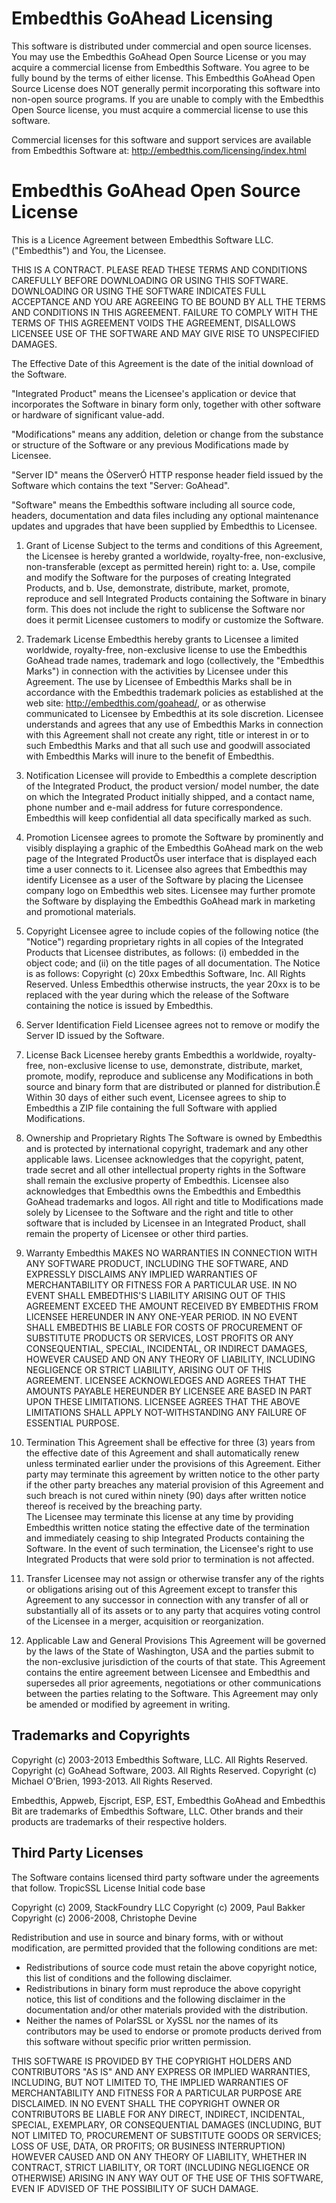 Embedthis GoAhead Licensing
===

This software is distributed under commercial and open source licenses. You may use the Embedthis GoAhead Open Source
License or you may acquire a commercial license from Embedthis Software. You agree to be fully bound by the terms of
either license. This Embedthis GoAhead Open Source License does NOT generally permit incorporating this software into
non-open source programs. If you are unable to comply with the Embedthis Open Source license, you must acquire a
commercial license to use this software.  

Commercial licenses for this software and support services are available from Embedthis Software at: 
    http://embedthis.com/licensing/index.html

Embedthis GoAhead Open Source License
===

This is a Licence Agreement between Embedthis Software LLC. ("Embedthis") and You, the Licensee.

THIS IS A CONTRACT. PLEASE READ THESE TERMS AND CONDITIONS CAREFULLY BEFORE DOWNLOADING OR USING THIS SOFTWARE. DOWNLOADING OR USING THE SOFTWARE INDICATES FULL ACCEPTANCE AND YOU ARE AGREEING TO BE BOUND BY ALL THE TERMS AND CONDITIONS IN THIS AGREEMENT. FAILURE TO COMPLY WITH THE TERMS OF THIS AGREEMENT VOIDS THE AGREEMENT, DISALLOWS LICENSEE USE OF THE SOFTWARE AND MAY GIVE RISE TO UNSPECIFIED DAMAGES.  

The Effective Date of this Agreement is the date of the initial download of the Software. 

"Integrated Product" means the Licensee's application or device that incorporates the Software in binary form only, 
together with other software or hardware of significant value-add.

"Modifications" means any addition, deletion or change from the substance or structure of the Software or any previous
Modifications made by Licensee.

"Server ID" means the ÒServerÓ HTTP response header field issued by the Software which contains the text "Server: GoAhead".

"Software" means the Embedthis software including all source code, headers, documentation and data files including any optional maintenance updates and upgrades that have been supplied by Embedthis to Licensee.

1. Grant of License
Subject to the terms and conditions of this Agreement, the Licensee is hereby granted a worldwide, royalty-free, non-exclusive, non-transferable (except as permitted herein) right to:
a. Use, compile and modify the Software for the purposes of creating Integrated Products, and
b. Use, demonstrate, distribute, market, promote, reproduce and sell Integrated Products containing the Software in binary form. This does not include the right to sublicense the Software nor does it permit Licensee customers to modify or customize the Software.  

2. Trademark License
Embedthis hereby grants to Licensee a limited worldwide, royalty-free, non-exclusive license to use the Embedthis GoAhead trade names, trademark and logo (collectively, the "Embedthis Marks") in connection with the activities by Licensee under this Agreement. The use by Licensee of Embedthis Marks shall be in accordance with the Embedthis trademark policies as established at the web site: http://embedthis.com/goahead/, or as otherwise communicated to Licensee by Embedthis at its sole discretion. Licensee understands and agrees that any use of Embedthis Marks in connection with this Agreement shall not create any right, title or interest in or to such Embedthis Marks and that all such use and goodwill associated with Embedthis Marks will inure to the benefit of Embedthis.

3. Notification
Licensee will provide to Embedthis a complete description of the Integrated Product, the product version/ model number, the date on which the Integrated Product initially shipped, and a contact name, phone number and e-mail address for future correspondence. Embedthis will keep confidential all data specifically marked as such.  

4. Promotion
Licensee agrees to promote the Software by prominently and visibly displaying a graphic of the Embedthis GoAhead mark on the web page of the Integrated ProductÕs user interface that is displayed each time a user connects to it. Licensee also agrees that Embedthis may identify Licensee as a user of the Software by placing the Licensee company logo on Embedthis web sites.  Licensee may further promote the Software by displaying the Embedthis GoAhead mark in marketing and promotional materials.  

5. Copyright
Licensee agree to include copies of the following notice (the "Notice") regarding proprietary rights in all copies of the Integrated Products that Licensee distributes, as follows: (i) embedded in the object code; and (ii) on the title pages of all documentation. The Notice is as follows: Copyright (c) 20xx Embedthis Software, Inc. All Rights Reserved. Unless Embedthis otherwise instructs, the year 20xx is to be replaced with the year during which the release of the Software containing the notice is issued by Embedthis.

6. Server Identification Field
Licensee agrees not to remove or modify the Server ID issued by the Software. 

7. License Back
Licensee hereby grants Embedthis a worldwide, royalty-free, non-exclusive license to use, demonstrate, distribute, market, promote, modify, reproduce and sublicense any Modifications in both source and binary form that are distributed or planned for distribution.Ê Within 30 days of either such event, Licensee agrees to ship to Embedthis a ZIP file containing the full Software with applied Modifications. 

8. Ownership and Proprietary Rights
The Software is owned by Embedthis and is protected by international copyright, trademark and any other applicable laws.
Licensee acknowledges that the copyright, patent, trade secret and all other intellectual property rights in the Software
shall remain the exclusive property of Embedthis. Licensee also acknowledges that Embedthis owns the Embedthis and
Embedthis GoAhead trademarks and logos. All right and title to Modifications made solely by Licensee to the Software and the right and title to other software that is included by Licensee in an Integrated Product, shall remain the property of Licensee or other third parties.

9. Warranty
Embedthis MAKES NO WARRANTIES IN CONNECTION WITH ANY SOFTWARE PRODUCT, INCLUDING THE SOFTWARE, AND EXPRESSLY DISCLAIMS ANY IMPLIED WARRANTIES OF MERCHANTABILITY OR FITNESS FOR A PARTICULAR USE. IN NO EVENT SHALL EMBEDTHIS'S LIABILITY ARISING OUT OF THIS AGREEMENT EXCEED THE AMOUNT RECEIVED BY EMBEDTHIS FROM LICENSEE HEREUNDER IN ANY ONE-YEAR PERIOD. IN NO EVENT SHALL EMBEDTHIS BE LIABLE FOR COSTS OF PROCUREMENT OF SUBSTITUTE PRODUCTS OR SERVICES, LOST PROFITS OR ANY CONSEQUENTIAL, SPECIAL, INCIDENTAL, OR INDIRECT DAMAGES, HOWEVER CAUSED AND ON ANY THEORY OF LIABILITY, INCLUDING NEGLIGENCE OR STRICT LIABILITY, ARISING OUT OF THIS AGREEMENT. LICENSEE ACKNOWLEDGES AND AGREES THAT THE AMOUNTS PAYABLE HEREUNDER BY LICENSEE ARE BASED IN PART UPON THESE LIMITATIONS. LICENSEE AGREES THAT THE ABOVE LIMITATIONS SHALL APPLY NOT-WITHSTANDING ANY FAILURE OF ESSENTIAL PURPOSE. 

10. Termination
This Agreement shall be effective for three (3) years from the effective date of this Agreement and shall automatically renew unless terminated earlier under the provisions of this Agreement. Either party may terminate this agreement by written notice to the other party if the other party breaches any material provision of this Agreement and such breach is not cured within ninety (90) days after written notice thereof is received by the breaching party.  
The Licensee may terminate this license at any time by providing Embedthis written notice stating the effective date of the termination and immediately ceasing to ship Integrated Products containing the Software. In the event of such termination, the Licensee's right to use Integrated Products that were sold prior to termination is not affected.

11. Transfer
Licensee may not assign or otherwise transfer any of the rights or obligations arising out of this Agreement except to transfer this Agreement to any successor in connection with any transfer of all or substantially all of its assets or to any party that acquires voting control of the Licensee in a merger, acquisition or reorganization.

12. Applicable Law and General Provisions
This Agreement will be governed by the laws of the State of Washington, USA and the parties submit to the non-exclusive jurisdiction of the courts of that state. This Agreement contains the entire agreement between Licensee and Embedthis and supersedes all prior agreements, negotiations or other communications between the parties relating to the Software. This Agreement may only be amended or modified by agreement in writing.

Trademarks and Copyrights
---
Copyright (c) 2003-2013 Embedthis Software, LLC. All Rights Reserved.
Copyright (c) GoAhead Software, 2003. All Rights Reserved.
Copyright (c) Michael O'Brien, 1993-2013. All Rights Reserved.

Embedthis, Appweb, Ejscript, ESP, EST, Embedthis GoAhead and Embedthis Bit are trademarks of Embedthis Software, LLC. Other
brands and their products are trademarks of their respective holders.

Third Party Licenses
---

The Software contains licensed third party software under the agreements that follow.
TropicSSL License
Initial code base

Copyright (c) 2009, StackFoundry LLC
Copyright (c) 2009, Paul Bakker
Copyright (c) 2006-2008, Christophe Devine

Redistribution and use in source and binary forms, with or without modification, are permitted provided that the following conditions are met:

* Redistributions of source code must retain the above copyright notice, this list of conditions and the following disclaimer.
* Redistributions in binary form must reproduce the above copyright notice, this list of conditions and the following disclaimer in the documentation and/or other materials provided with the distribution.
* Neither the names of PolarSSL or XySSL nor the names of its contributors may be used to endorse or promote products derived from this software without specific prior written permission.

THIS SOFTWARE IS PROVIDED BY THE COPYRIGHT HOLDERS AND CONTRIBUTORS "AS IS" AND ANY EXPRESS OR IMPLIED WARRANTIES, INCLUDING, BUT NOT LIMITED TO, THE IMPLIED WARRANTIES OF MERCHANTABILITY AND FITNESS FOR A PARTICULAR PURPOSE ARE DISCLAIMED. IN NO EVENT SHALL THE COPYRIGHT OWNER OR CONTRIBUTORS BE LIABLE FOR ANY DIRECT, INDIRECT, INCIDENTAL, SPECIAL, EXEMPLARY, OR CONSEQUENTIAL DAMAGES (INCLUDING, BUT NOT LIMITED TO, PROCUREMENT OF SUBSTITUTE GOODS OR SERVICES; LOSS OF USE, DATA, OR PROFITS; OR BUSINESS INTERRUPTION) HOWEVER CAUSED AND ON ANY THEORY OF LIABILITY, WHETHER IN CONTRACT, STRICT LIABILITY, OR TORT (INCLUDING NEGLIGENCE OR OTHERWISE) ARISING IN ANY WAY OUT OF THE USE OF THIS SOFTWARE, EVEN IF ADVISED OF THE POSSIBILITY OF SUCH DAMAGE.


